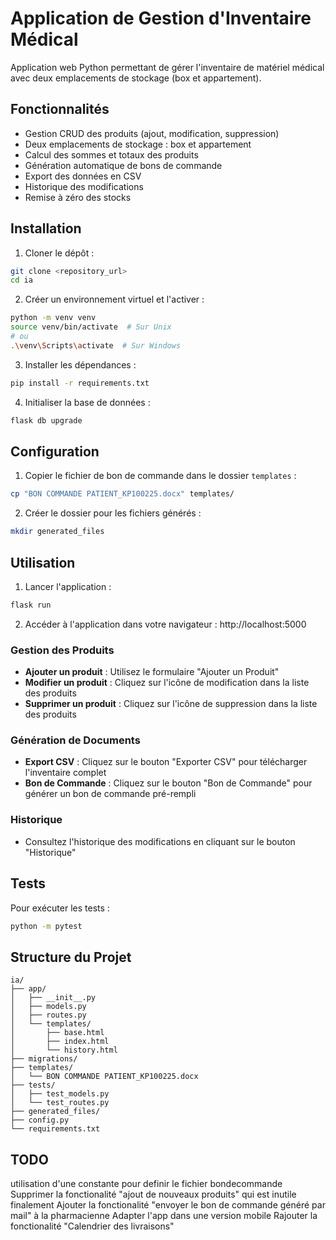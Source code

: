 # Application de Gestion d'Inventaire Médical

Application web Python permettant de gérer l'inventaire de matériel médical avec deux emplacements de stockage (box et appartement).

## Fonctionnalités

- Gestion CRUD des produits (ajout, modification, suppression)
- Deux emplacements de stockage : box et appartement
- Calcul des sommes et totaux des produits
- Génération automatique de bons de commande
- Export des données en CSV
- Historique des modifications
- Remise à zéro des stocks

## Installation

1. Cloner le dépôt :
```bash
git clone <repository_url>
cd ia
```

2. Créer un environnement virtuel et l'activer :
```bash
python -m venv venv
source venv/bin/activate  # Sur Unix
# ou
.\venv\Scripts\activate  # Sur Windows
```

3. Installer les dépendances :
```bash
pip install -r requirements.txt
```

4. Initialiser la base de données :
```bash
flask db upgrade
```

## Configuration

1. Copier le fichier de bon de commande dans le dossier `templates` :
```bash
cp "BON COMMANDE PATIENT_KP100225.docx" templates/
```

2. Créer le dossier pour les fichiers générés :
```bash
mkdir generated_files
```

## Utilisation

1. Lancer l'application :
```bash
flask run
```

2. Accéder à l'application dans votre navigateur : http://localhost:5000

### Gestion des Produits

- **Ajouter un produit** : Utilisez le formulaire "Ajouter un Produit"
- **Modifier un produit** : Cliquez sur l'icône de modification dans la liste des produits
- **Supprimer un produit** : Cliquez sur l'icône de suppression dans la liste des produits

### Génération de Documents

- **Export CSV** : Cliquez sur le bouton "Exporter CSV" pour télécharger l'inventaire complet
- **Bon de Commande** : Cliquez sur le bouton "Bon de Commande" pour générer un bon de commande pré-rempli

### Historique

- Consultez l'historique des modifications en cliquant sur le bouton "Historique"

## Tests

Pour exécuter les tests :
```bash
python -m pytest
```

## Structure du Projet

```
ia/
├── app/
│   ├── __init__.py
│   ├── models.py
│   ├── routes.py
│   └── templates/
│       ├── base.html
│       ├── index.html
│       └── history.html
├── migrations/
├── templates/
│   └── BON COMMANDE PATIENT_KP100225.docx
├── tests/
│   ├── test_models.py
│   └── test_routes.py
├── generated_files/
├── config.py
└── requirements.txt
```
## TODO
utilisation d'une constante pour definir le fichier bondecommande
Supprimer la fonctionalité "ajout de nouveaux produits" qui est inutile finalement
Ajouter la fonctionalité "envoyer le bon de commande généré par mail" à la pharmacienne
Adapter l'app dans une version mobile
Rajouter la fonctionalité "Calendrier des livraisons"
